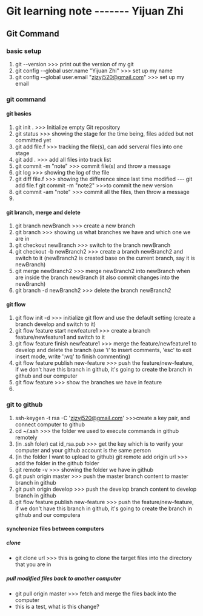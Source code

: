 # Git learning note ------- Yijuan Zhi

## Git Command

### basic setup

1. git --version >>> print out the version of my git
2. git config --global user.name "Yijuan Zhi" >>> set up my name
3. git config --global user.email "zjzyj520@gmail.com" >>> set up my email

### git command

#### git basics

1. git init . >>> Initialize empty Git repository
2. git status >>> showing the stage for the time being, files added but not committed yet
3. git add file.f >>> tracking the file(s), can add serveral files into one stage
4. git add . >>> add all files into track list
5. git commit -m "note" >>> commit file(s) and throw a message
6. git log >>> showing the log of the file
7. git diff file.f >>> showing the difference since last time modified
   --- git add file.f git commit -m "note2" >>>to commit the new version
8. git commit -am "note" >>> commit all the files, then throw a message
9.

#### git branch, merge and delete

1. git branch newBranch >>> create a new branch
2. git branch >>> showing us what branches we have and which one we are in
3. git checkout newBranch >>> switch to the branch newBranch
4. git checkout -b newBranch2 >>> create a branch newBranch2 and switch to it (newBranch2 is created base on the current branch, say it is newBranch)
5. git merge newBranch2 >>> merge newBranch2 into newBranch when are inside the branch newBranch
   (it also commit changes into the newBranch)
6. git branch -d newBranch2 >>> delete the branch newBranch2

#### git flow

1. git flow init -d >>> initialize git flow and use the default setting (create a branch develop and switch to it)
2. git flow feature start newfeature1 >>> create a branch feature/newfeature1 and switch to it
3. git flow feature finish newfeature1 >>> merge the feature/newfeature1 to develop and delete the branch (use 'i' to insert comments, 'esc' to exit insert mode, write ':wq' to finish commenting)
4. git flow feature publish new-feature >>> push the feature/new-feature, if we don't have this branch in github, it's going to create the branch in github and our computer
5. git flow feature >>> show the branches we have in feature
6.

### git to github

1. ssh-keygen -t rsa -C 'zjzyj520@gmail.com' >>>create a key pair, and connect computer to github
2. cd ~/.ssh >>> the folder we used to execute commands in github remotely
3. (in .ssh foler) cat id_rsa.pub >>> get the key which is to verify your computer and your github account is the same person
4. (in the folder I want to upload to github) git remote add origin url >>> add the folder in the github folder
5. git remote -v >>> showing the folder we have in github
6. git push origin master >>> push the master branch content to master branch in github
7. git push origin develop >>> push the develop branch content to develop branch in github
8. git flow feature publish new-feature >>> push the feature/new-feature, if we don't have this branch in github, it's going to create the branch in github and our computera

#### synchronize files between computers

##### clone

- git clone url >>> this is going to clone the target files into the directory that you are in

##### pull modified files back to another computer

- git pull origin master >>> fetch and merge the files back into the computer
- this is a test, what is this change?
